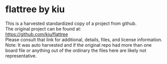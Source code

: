 
# flattree by kiu  
This is a harvested standardized copy of a project from github.  
The original project can be found at:  
https://github.com/kiu/flattree  
Please consult that link for additional, details, files, and license information.  
Note: It was auto harvested and if the original repo had more than one board file or anything out of the ordinary the files here are likely not representative.  
    